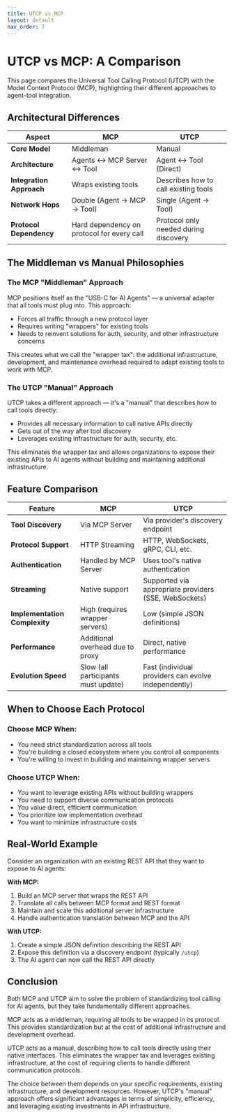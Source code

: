 ```yaml
---
title: UTCP vs MCP
layout: default
nav_order: 7
---
```


# UTCP vs MCP: A Comparison

This page compares the Universal Tool Calling Protocol (UTCP) with the Model Context Protocol (MCP), highlighting their different approaches to agent-tool integration.

## Architectural Differences

| Aspect | MCP | UTCP |
|--------|-----|------|
| **Core Model** | Middleman | Manual |
| **Architecture** | Agents ↔ MCP Server ↔ Tool | Agent ↔ Tool (Direct) |
| **Integration Approach** | Wraps existing tools | Describes how to call existing tools |
| **Network Hops** | Double (Agent → MCP → Tool) | Single (Agent → Tool) |
| **Protocol Dependency** | Hard dependency on protocol for every call | Protocol only needed during discovery |

## The Middleman vs Manual Philosophies

### The MCP "Middleman" Approach

MCP positions itself as the "USB-C for AI Agents" — a universal adapter that all tools must plug into. This approach:

- Forces all traffic through a new protocol layer
- Requires writing "wrappers" for existing tools
- Needs to reinvent solutions for auth, security, and other infrastructure concerns

This creates what we call the "wrapper tax": the additional infrastructure, development, and maintenance overhead required to adapt existing tools to work with MCP.

### The UTCP "Manual" Approach

UTCP takes a different approach — it's a "manual" that describes how to call tools directly:

- Provides all necessary information to call native APIs directly
- Gets out of the way after tool discovery
- Leverages existing infrastructure for auth, security, etc.

This eliminates the wrapper tax and allows organizations to expose their existing APIs to AI agents without building and maintaining additional infrastructure.

## Feature Comparison

| Feature | MCP | UTCP |
|---------|-----|------|
| **Tool Discovery** | Via MCP Server | Via provider's discovery endpoint |
| **Protocol Support** | HTTP Streaming | HTTP, WebSockets, gRPC, CLI, etc. |
| **Authentication** | Handled by MCP Server | Uses tool's native authentication |
| **Streaming** | Native support | Supported via appropriate providers (SSE, WebSockets) |
| **Implementation Complexity** | High (requires wrapper servers) | Low (simple JSON definitions) |
| **Performance** | Additional overhead due to proxy | Direct, native performance |
| **Evolution Speed** | Slow (all participants must update) | Fast (individual providers can evolve independently) |

## When to Choose Each Protocol

### Choose MCP When:

- You need strict standardization across all tools
- You're building a closed ecosystem where you control all components
- You're willing to invest in building and maintaining wrapper servers

### Choose UTCP When:

- You want to leverage existing APIs without building wrappers
- You need to support diverse communication protocols
- You value direct, efficient communication
- You prioritize low implementation overhead
- You want to minimize infrastructure costs

## Real-World Example

Consider an organization with an existing REST API that they want to expose to AI agents:

**With MCP:**
1. Build an MCP server that wraps the REST API
2. Translate all calls between MCP format and REST format
3. Maintain and scale this additional server infrastructure
4. Handle authentication translation between MCP and the API

**With UTCP:**
1. Create a simple JSON definition describing the REST API
2. Expose this definition via a discovery endpoint (typically `/utcp`)
3. The AI agent can now call the REST API directly

## Conclusion

Both MCP and UTCP aim to solve the problem of standardizing tool calling for AI agents, but they take fundamentally different approaches.

MCP acts as a middleman, requiring all tools to be wrapped in its protocol. This provides standardization but at the cost of additional infrastructure and development overhead.

UTCP acts as a manual, describing how to call tools directly using their native interfaces. This eliminates the wrapper tax and leverages existing infrastructure, at the cost of requiring clients to handle different communication protocols.

The choice between them depends on your specific requirements, existing infrastructure, and development resources. However, UTCP's "manual" approach offers significant advantages in terms of simplicity, efficiency, and leveraging existing investments in API infrastructure.
